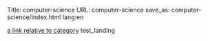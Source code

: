 Title: computer-science
URL: computer-science
save_as: computer-science/index.html
lang:en

[a link relative to category](/computer-science/category)
test_landing